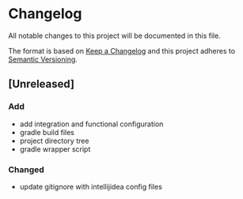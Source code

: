 # Changelog
All notable changes to this project will be documented in this file.

The format is based on [Keep a Changelog](http://keepachangelog.com/en/1.0.0/)
and this project adheres to [Semantic Versioning](http://semver.org/spec/v2.0.0.html).

## [Unreleased]

### Add
 - add integration and functional configuration
 - gradle build files
 - project directory tree
 - gradle wrapper script

### Changed
 - update gitignore with intellijidea config files
